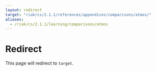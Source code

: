 ```yaml
---
layout: redirect
target: "riak/cs/2.1.1/references/appendices/comparisons/atmos/"
aliases:
  - /riak/cs/2.1.1/learning/comparisons/atmos
---
```


# Redirect

This page will redirect to `target`.
